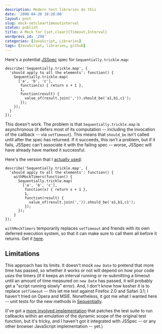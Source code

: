 ```yaml
---
description: Modern test libraries do this
date: '2008-04-20 18:28:08'
layout: post
slug: mock-setcleartimeoutinterval
status: publish
title: A Mock for {set,clear}{Timeout,Interval}
wordpress_id: '298'
categories: [JavaScript, Libraries]
tags: [JavaScript, libraries, github]
---
```


Here's a potential [JSSpec](http://jania.pe.kr/aw/moin.cgi/JSSpec) spec for `Sequentially.trickle.map`:

    describe('Sequentially.trickle.map', {
      'should apply to all the elements': function() {
        Sequentially.trickle.map(
          ['a', 'b', 'c'],
           function(x) { return x + 1 },
           1,
           function(result) {
             value_of(result.join(',')).should_be('a1,b1,c1');
           });
        });
      }
    });

<!-- more -->

This doesn't work.  The problem is that `Sequentially.trickle.map` is asynchronous (it defers most of its computation -- including the invocation of the callback -- via `setTimeout`).  This means that `should_be` isn't called until after the spec has returned.  If it succeeds, this isn't a problem, but if it fails, JSSpec can't associate it with the failing spec -- worse, JSSpec will have already have marked it successful.

Here's the version that I [actually used](http://github.com/osteele/sequentially/tree/master%2Fspecs%2Fsequentially-specs.js?raw=true):

    describe('Sequentially.trickle.map', {
      'should apply to all the elements': function() {
        withMockTimers(function() {
          Sequentially.trickle.map(
            ['a', 'b', 'c'],
             function(x) { return x + 1 },
             1,
             function(result) {
               value_of(result.join(',')).should_be('a1,b1,c1');
             });
          });
        }
    });

`withMockTimers` temporarily replaces `setTimeout` and friends with its own deferred execution system, so that it can make sure to call them all before it returns.  Get it [here](http://github.com/osteele/sequentially/tree/master%2Fspecs%2Fmock-timers.js?raw=true).

## Limitations

This approach has its limits.  It doesn't mock `new Date` to pretend that more time has passed, so whether it works or not will depend on how your code _uses_ the timers (if it keeps an interval running or re-submitting a timeout until an amount of time measured on `new Date` has passed, it will probably get a "script running slowly" error).  And, I don't know how kosher it is to replace `setTimeout` -- this let me test against Firefox 2.0 and Safari 3.1; I haven't tried on Opera and MSIE.  Nonetheless, it got me what I wanted here -- unit tests for the new methods in [Sequentially](http://osteele.com/sources/javascript/sequentially).

(I've got a [more involved implementation](http://github.com/osteele/lztestkit) that patches the test suite to run callbacks within an emulation of the dynamic scope of the original test function, but it's tricky, and I haven't got it integrated with JSSpec -- or any other browser JavaScript implementation -- yet.)
